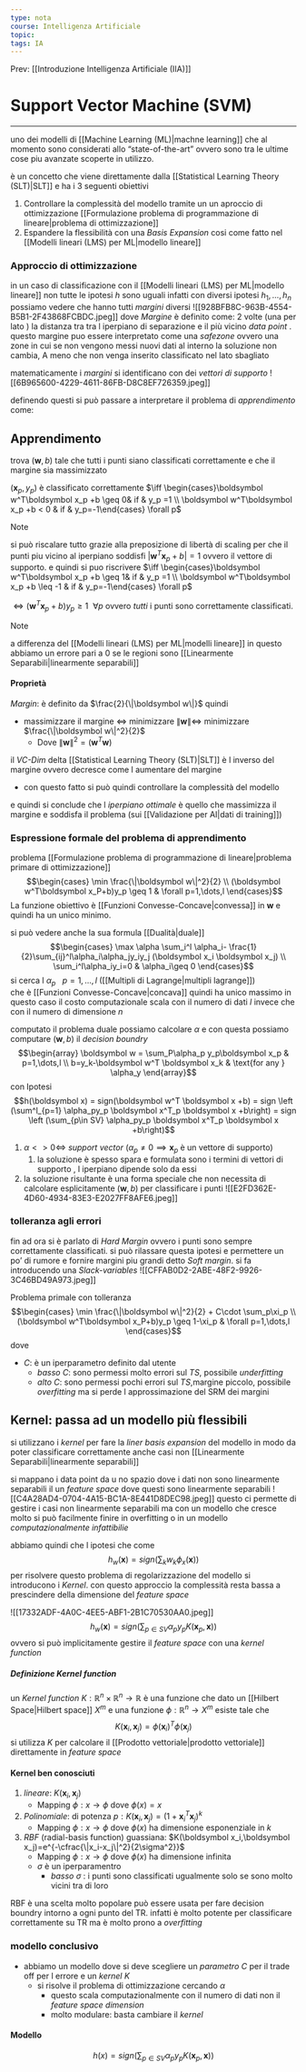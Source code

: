 ```yaml
---
type: nota
course: Intelligenza Artificiale
topic: 
tags: IA
---
```


Prev: [[Introduzione Intelligenza Artificiale (IIA)]]

# Support Vector Machine (SVM)
---
uno dei modelli di [[Machine Learning (ML)|machne learning]] che al momento sono considerati allo “state-of-the-art” ovvero sono tra le ultime cose piu avanzate scoperte in utilizzo.

è un concetto che viene direttamente dalla [[Statistical Learning Theory (SLT)|SLT]]  e ha i 3 seguenti obiettivi
1. Controllare la complessità del modello tramite un un aproccio di ottimizzazione [[Formulazione problema di programmazione di lineare|problema di ottimizzazione]]
2. Espandere la flessibilità con una _Basis Expansion_ cosi come fatto nel [[Modelli lineari (LMS) per ML|modello lineare]]


### Approccio di ottimizzazione 
in un caso di classificazione con il [[Modelli lineari (LMS) per ML|modello lineare]] non tutte le ipotesi $h$ sono uguali
infatti con diversi ipotesi $h_1,\dots,h_n$ possiamo vedere che hanno tutti _margini_ diversi 
![[928BFB8C-963B-4554-B5B1-2F43868FCBDC.jpeg]]
dove _Margine_ è definito come:  2 volte (una per lato ) la distanza tra tra l iperpiano di separazione e il più vicino _data point_ . 
questo margine puo essere interpretato come una _safezone_ ovvero una zone in cui se non vengono messi nuovi dati al interno la soluzione non cambia, A meno che non venga inserito classificato nel lato sbagliato  

matematicamente i _margini_ si identificano con dei _vettori di supporto_
![[6B965600-4229-4611-86FB-D8C8EF726359.jpeg]]

definendo questi si può passare a interpretare il problema di _apprendimento_ come:
## Apprendimento
trova $(\boldsymbol w,b)$ tale che tutti i punti siano classificati correttamente e che il margine sia massimizzato

$(\boldsymbol x_p,y_p)$ è classificato correttamente $\iff \begin{cases}\boldsymbol w^T\boldsymbol x_p +b \geq 0& if & y_p =1 \\ \boldsymbol w^T\boldsymbol x_p +b < 0 & if & y_p=-1\end{cases} \forall p$ 

>[!note]
>si può riscalare tutto grazie alla preposizione di libertà di scaling per che il punti piu vicino al iperpiano soddisfi $|\boldsymbol w^T \boldsymbol x_p+ b|= 1$ ovvero il vettore di supporto. e quindi si puo riscrivere 
> $\iff \begin{cases}\boldsymbol w^T\boldsymbol x_p +b \geq 1& if & y_p =1 \\ \boldsymbol w^T\boldsymbol x_p +b \leq -1 & if & y_p=-1\end{cases} \forall p$ 

$\iff (\boldsymbol w^T \boldsymbol x_p+b)y_p\geq 1 \ \ \forall p$ ovvero _tutti_ i punti sono correttamente classificati. 
>[!note]
>a differenza del [[Modelli lineari (LMS) per ML|modelli lineare]] in questo abbiamo un errore pari a 0 se le regioni sono [[Linearmente Separabili|linearmente separabili]]

#### Proprietà
_Margin_:  è definito da $\frac{2}{\|\boldsymbol w\|}$  quindi 
- massimizzare il margine $\iff$ minimizzare $\|\boldsymbol w\| \iff$ minimizzare $\frac{\|\boldsymbol w\|^2}{2}$  
	- Dove $\|\boldsymbol w\|^2 = (\boldsymbol w^T \boldsymbol w)$

il _VC-Dim_ delta [[Statistical Learning Theory (SLT)|SLT]] è l inverso del margine ovvero decresce come l aumentare del margine 
- con questo fatto si può quindi controllare la complessità del modello

e quindi si conclude che l _iperpiano ottimale_ è quello che massimizza il margine e soddisfa il problema (sui [[Validazione per AI|dati di training]])

### Espressione formale del problema di apprendimento 
problema [[Formulazione problema di programmazione di lineare|problema primare di ottimizzazione]] 
$$\begin{cases}
\min \frac{\|\boldsymbol w\|^2}{2} \\
(\boldsymbol w^T\boldsymbol x_P+b)y_p \geq 1 & \forall p=1,\dots,l 
\end{cases}$$
La funzione obiettivo è [[Funzioni Convesse-Concave|convessa]] in $\boldsymbol w$ e quindi ha un unico minimo.

si può vedere anche la sua formula [[Dualità|duale]]  
$$\begin{cases}
\max \alpha \sum_i^l \alpha_i- \frac{1}{2}\sum_{ij}^l\alpha_i\alpha_jy_iy_j (\boldsymbol x_i \boldsymbol x_j) \\
 \sum_i^l\alpha_iy_i=0 & \alpha_i\geq 0
\end{cases}$$
si cerca l $\alpha_p \ \ \ p=1,\dots,l$  ([[Multipli di Lagrange|multipli lagrange]])  
che è [[Funzioni Convesse-Concave|concava]] quindi ha unico massimo
in questo caso il costo computazionale scala con il numero di dati $l$ invece che con il numero di dimensione $n$  

computato il problema duale possiamo calcolare $\alpha$ e con questa possiamo computare $(\boldsymbol w ,b)$ il _decision boundry_
$$\begin{array}
\boldsymbol w = \sum_P\alpha_p y_p\boldsymbol x_p & p=1,\dots,l \\
b=y_k-\boldsymbol w^T \boldsymbol x_k  & \text{for any } \alpha_y
\end{array}$$
con Ipotesi 
$$h(\boldsymbol x) = sign(\boldsymbol  w^T \boldsymbol x +b) = sign \left (\sum^l_{p=1} \alpha_py_p \boldsymbol  x^T_p \boldsymbol x +b\right) = sign \left (\sum_{p\in SV} \alpha_py_p \boldsymbol  x^T_p \boldsymbol x +b\right)$$
1. $\alpha <> 0 \iff$ _support vector_ ($\alpha_p \not=0 \implies \boldsymbol x_p$ è un vettore di supporto)
	1. la soluzione è spesso spara e formulata sono i termini di vettori di supporto , l iperpiano dipende solo da essi 
2. la soluzione risultante è una forma speciale che non necessita di calcolare esplicitamente $(\boldsymbol w, b)$   per classificare i punti 
![[E2FD362E-4D60-4934-83E3-E2027FF8AFE6.jpeg]]


### tolleranza agli errori 
fin ad ora si è parlato di _Hard Margin_ ovvero i punti sono sempre correttamente classificati. si può rilassare questa ipotesi e permettere un po’ di rumore  e fornire margini piu grandi detto _Soft margin_. si fa introducendo una _Slack-variables_ 
![[CFFAB0D2-2ABE-48F2-9926-3C46BD49A973.jpeg]]


Problema primale con tolleranza
$$\begin{cases}
\min \frac{\|\boldsymbol w\|^2}{2} + C\cdot \sum_p\xi_p \\
(\boldsymbol w^T\boldsymbol x_P+b)y_p \geq 1-\xi_p & \forall p=1,\dots,l 
\end{cases}$$
dove 
- $C$: è un iperparametro definito dal utente
	- _basso_ $C$: sono permessi molto errori sul $TS$, possibile _underfitting_
	- _alto_ $C$: sono permessi pochi errori sul $TS$,margine piccolo, possibile _overfitting_
ma si perde l approssimazione del SRM dei margini




## Kernel: passa ad un modello più flessibili 
si utilizzano i _kernel_ per fare la _liner basis expansion_  del modello in modo da poter classificare correttamente anche casi non [[Linearmente Separabili|linearmente separabili]] 

si mappano i data point da u no spazio dove i dati non sono linearmente separabili il un _feature space_ dove questi sono linearmente separabili 
![[C4A28AD4-0704-4A15-BC1A-8E441D8DEC98.jpeg]]
questo ci permette di gestire i casi non linearmente separabili ma con un modello che cresce molto si può facilmente finire in overfitting o in un modello _computazionalmente infattibilie_

abbiamo quindi che l ipotesi che come
$$h_w(\boldsymbol x) = sign\left(\sum_kw_k\phi_x(\boldsymbol x)\right)$$
per risolvere questo problema di regolarizzazione del modello si introducono i _Kernel_. con questo approccio la complessità resta bassa a prescindere della dimensione del _feature space_


![[17332ADF-4A0C-4EE5-ABF1-2B1C70530AA0.jpeg]]
$$h_w(\boldsymbol x) = sign \left(\sum_{p\in SV}\alpha_py_pK(\boldsymbol x_p,\boldsymbol x) \right) $$
ovvero si può implicitamente gestire il _feature space_ con una _kernel function_

##### Definizione Kernel function
un _Kernel function_ $K:\mathbb{R}^n\times\mathbb{R}^n \rightarrow \mathbb{R}$ è una funzione che dato un [[Hilbert Space|Hilbert space]] $X^m$ e una funzione $\phi:\mathbb{R}^n\rightarrow X^m$ esiste tale che 
$$K(\boldsymbol x_i,\boldsymbol x_j) = \phi(\boldsymbol x_i)^T\phi(\boldsymbol x_j)$$
si utilizza $K$ per calcolare il [[Prodotto vettoriale|prodotto vettoriale]] direttamente in _feature space_ 


#### Kernel ben conosciuti
1. _lineare_: $K(\boldsymbol x_i,\boldsymbol x_j)$
	- Mapping $\phi: x\rightarrow \phi$ dove $\phi(x)=x$
2. _Polinomiale_: di potenza $p:K(\boldsymbol x_i,\boldsymbol x_j)=(1+\boldsymbol x_i^T\boldsymbol x_j)^k$
	- Mapping $\phi: x\rightarrow \phi$ dove $\phi(x)$ ha dimensione esponenziale in $k$
3. _RBF_ (radial-basis function) guassiana: $K(\boldsymbol x_i,\boldsymbol x_j)=e^{-\cfrac{\|x_i-x_j\|^2}{2\sigma^2}}$
	- Mapping $\phi: x\rightarrow \phi$ dove $\phi(x)$ ha dimensione infinita
	- $\sigma$ è un iperparamentro 
		- _basso_ $\sigma$ : i punti sono classificati ugualmente solo se sono molto vicini tra di loro 

RBF è una scelta molto popolare può essere usata per fare decision boundry intorno a ogni punto del TR. infatti è molto potente per classificare correttamente su TR ma è molto prono a _overfitting_


### modello conclusivo
- abbiamo un modello dove si deve scegliere un _parametro_ $C$ per  il trade off per l errore e un _kernel_ $K$
	- si risolve il problema di ottimizzazione cercando $\alpha$
		- questo scala computazionalmente con il numero di dati non il _feature space dimension_
		- molto modulare: basta cambiare il _kernel_

#### Modello
$$h(x) = sign\left(\sum_{p \in SV}\alpha_py_pK(\boldsymbol x_p,\boldsymbol x)\right)$$
